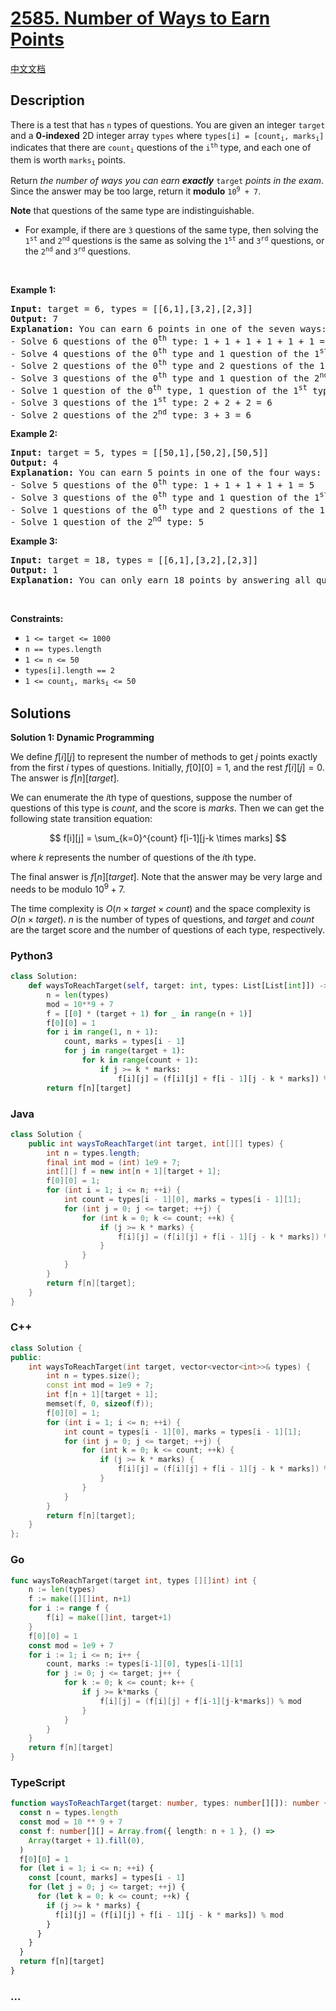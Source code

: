 # [2585. Number of Ways to Earn Points](https://leetcode.com/problems/number-of-ways-to-earn-points)

[中文文档](/solution/2500-2599/2585.Number%20of%20Ways%20to%20Earn%20Points/README.md)

## Description

<p>There is a test that has <code>n</code> types of questions. You are given an integer <code>target</code> and a <strong>0-indexed</strong> 2D integer array <code>types</code> where <code>types[i] = [count<sub>i</sub>, marks<sub>i</sub>]</code> indicates that there are <code>count<sub>i</sub></code> questions of the <code>i<sup>th</sup></code> type, and each one of them is worth <code>marks<sub>i</sub></code> points.</p>

<ul>
</ul>

<p>Return <em>the number of ways you can earn <strong>exactly</strong> </em><code>target</code><em> points in the exam</em>. Since the answer may be too large, return it <strong>modulo</strong> <code>10<sup>9</sup> + 7</code>.</p>

<p><strong>Note</strong> that questions of the same type are indistinguishable.</p>

<ul>
	<li>For example, if there are <code>3</code> questions of the same type, then solving the <code>1<sup>st</sup></code> and <code>2<sup>nd</sup></code> questions is the same as solving the <code>1<sup>st</sup></code> and <code>3<sup>rd</sup></code> questions, or the <code>2<sup>nd</sup></code> and <code>3<sup>rd</sup></code> questions.</li>
</ul>

<p>&nbsp;</p>
<p><strong class="example">Example 1:</strong></p>

<pre>
<strong>Input:</strong> target = 6, types = [[6,1],[3,2],[2,3]]
<strong>Output:</strong> 7
<strong>Explanation:</strong> You can earn 6 points in one of the seven ways:
- Solve 6 questions of the 0<sup>th</sup> type: 1 + 1 + 1 + 1 + 1 + 1 = 6
- Solve 4 questions of the 0<sup>th</sup> type and 1 question of the 1<sup>st</sup> type: 1 + 1 + 1 + 1 + 2 = 6
- Solve 2 questions of the 0<sup>th</sup> type and 2 questions of the 1<sup>st</sup> type: 1 + 1 + 2 + 2 = 6
- Solve 3 questions of the 0<sup>th</sup> type and 1 question of the 2<sup>nd</sup> type: 1 + 1 + 1 + 3 = 6
- Solve 1 question of the 0<sup>th</sup> type, 1 question of the 1<sup>st</sup> type and 1 question of the 2<sup>nd</sup> type: 1 + 2 + 3 = 6
- Solve 3 questions of the 1<sup>st</sup> type: 2 + 2 + 2 = 6
- Solve 2 questions of the 2<sup>nd</sup> type: 3 + 3 = 6
</pre>

<p><strong class="example">Example 2:</strong></p>

<pre>
<strong>Input:</strong> target = 5, types = [[50,1],[50,2],[50,5]]
<strong>Output:</strong> 4
<strong>Explanation:</strong> You can earn 5 points in one of the four ways:
- Solve 5 questions of the 0<sup>th</sup> type: 1 + 1 + 1 + 1 + 1 = 5
- Solve 3 questions of the 0<sup>th</sup> type and 1 question of the 1<sup>st</sup> type: 1 + 1 + 1 + 2 = 5
- Solve 1 questions of the 0<sup>th</sup> type and 2 questions of the 1<sup>st</sup> type: 1 + 2 + 2 = 5
- Solve 1 question of the 2<sup>nd</sup> type: 5
</pre>

<p><strong class="example">Example 3:</strong></p>

<pre>
<strong>Input:</strong> target = 18, types = [[6,1],[3,2],[2,3]]
<strong>Output:</strong> 1
<strong>Explanation:</strong> You can only earn 18 points by answering all questions.
</pre>

<p>&nbsp;</p>
<p><strong>Constraints:</strong></p>

<ul>
	<li><code>1 &lt;= target &lt;= 1000</code></li>
	<li><code>n == types.length</code></li>
	<li><code>1 &lt;= n &lt;= 50</code></li>
	<li><code>types[i].length == 2</code></li>
	<li><code>1 &lt;= count<sub>i</sub>, marks<sub>i</sub> &lt;= 50</code></li>
</ul>

## Solutions

**Solution 1: Dynamic Programming**

We define $f[i][j]$ to represent the number of methods to get $j$ points exactly from the first $i$ types of questions. Initially, $f[0][0] = 1$, and the rest $f[i][j] = 0$. The answer is $f[n][target]$.

We can enumerate the $i$th type of questions, suppose the number of questions of this type is $count$, and the score is $marks$. Then we can get the following state transition equation:

$$
f[i][j] = \sum_{k=0}^{count} f[i-1][j-k \times marks]
$$

where $k$ represents the number of questions of the $i$th type.

The final answer is $f[n][target]$. Note that the answer may be very large and needs to be modulo $10^9 + 7$.

The time complexity is $O(n \times target \times count)$ and the space complexity is $O(n \times target)$. $n$ is the number of types of questions, and $target$ and $count$ are the target score and the number of questions of each type, respectively.

<!-- tabs:start -->

### **Python3**

```python
class Solution:
    def waysToReachTarget(self, target: int, types: List[List[int]]) -> int:
        n = len(types)
        mod = 10**9 + 7
        f = [[0] * (target + 1) for _ in range(n + 1)]
        f[0][0] = 1
        for i in range(1, n + 1):
            count, marks = types[i - 1]
            for j in range(target + 1):
                for k in range(count + 1):
                    if j >= k * marks:
                        f[i][j] = (f[i][j] + f[i - 1][j - k * marks]) % mod
        return f[n][target]
```

### **Java**

```java
class Solution {
    public int waysToReachTarget(int target, int[][] types) {
        int n = types.length;
        final int mod = (int) 1e9 + 7;
        int[][] f = new int[n + 1][target + 1];
        f[0][0] = 1;
        for (int i = 1; i <= n; ++i) {
            int count = types[i - 1][0], marks = types[i - 1][1];
            for (int j = 0; j <= target; ++j) {
                for (int k = 0; k <= count; ++k) {
                    if (j >= k * marks) {
                        f[i][j] = (f[i][j] + f[i - 1][j - k * marks]) % mod;
                    }
                }
            }
        }
        return f[n][target];
    }
}
```

### **C++**

```cpp
class Solution {
public:
    int waysToReachTarget(int target, vector<vector<int>>& types) {
        int n = types.size();
        const int mod = 1e9 + 7;
        int f[n + 1][target + 1];
        memset(f, 0, sizeof(f));
        f[0][0] = 1;
        for (int i = 1; i <= n; ++i) {
            int count = types[i - 1][0], marks = types[i - 1][1];
            for (int j = 0; j <= target; ++j) {
                for (int k = 0; k <= count; ++k) {
                    if (j >= k * marks) {
                        f[i][j] = (f[i][j] + f[i - 1][j - k * marks]) % mod;
                    }
                }
            }
        }
        return f[n][target];
    }
};
```

### **Go**

```go
func waysToReachTarget(target int, types [][]int) int {
	n := len(types)
	f := make([][]int, n+1)
	for i := range f {
		f[i] = make([]int, target+1)
	}
	f[0][0] = 1
	const mod = 1e9 + 7
	for i := 1; i <= n; i++ {
		count, marks := types[i-1][0], types[i-1][1]
		for j := 0; j <= target; j++ {
			for k := 0; k <= count; k++ {
				if j >= k*marks {
					f[i][j] = (f[i][j] + f[i-1][j-k*marks]) % mod
				}
			}
		}
	}
	return f[n][target]
}
```

### **TypeScript**

```ts
function waysToReachTarget(target: number, types: number[][]): number {
  const n = types.length
  const mod = 10 ** 9 + 7
  const f: number[][] = Array.from({ length: n + 1 }, () =>
    Array(target + 1).fill(0),
  )
  f[0][0] = 1
  for (let i = 1; i <= n; ++i) {
    const [count, marks] = types[i - 1]
    for (let j = 0; j <= target; ++j) {
      for (let k = 0; k <= count; ++k) {
        if (j >= k * marks) {
          f[i][j] = (f[i][j] + f[i - 1][j - k * marks]) % mod
        }
      }
    }
  }
  return f[n][target]
}
```

### **...**

```

```

<!-- tabs:end -->
